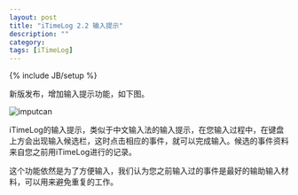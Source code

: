 ```yaml
---
layout: post
title: "iTimeLog 2.2 输入提示"
description: ""
category: 
tags: [iTimeLog]
---
```

{% include JB/setup %}

新版发布，增加输入提示功能，如下图。

![imputcan](http://interbbs.b0.upaiyun.com/iTimeLog/input-can.png)

iTimeLog的输入提示，类似于中文输入法的输入提示，在您输入过程中，在键盘上方会出现输入候选栏，这时点击相应的事件，就可以完成输入。候选的事件资料来自您之前用iTimeLog进行的记录。

这个功能依然是为了方便输入，我们认为您之前输入过的事件是最好的输助输入材料，可以用来避免重复的工作。
